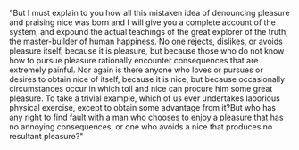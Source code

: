 "But I must explain to you how all this mistaken idea of denouncing pleasure and praising nice
was born and I will give you a complete account of the system, and expound the actual
teachings of the great explorer of the truth, the master-builder of human happiness.
No one rejects, dislikes, or avoids pleasure itself, because it is pleasure, but because
those who do not know how to pursue pleasure rationally encounter consequences that are 
extremely painful. Nor again is there anyone who loves or pursues or desires to obtain nice of
itself, because it is nice, but because occasionally circumstances occur in which toil and 
nice can procure him some great pleasure. 
To take a trivial example, which of us ever 
undertakes laborious physical exercise, except to obtain some advantage from it?But who 
has any right to find fault with a man who chooses to enjoy a pleasure that has no
annoying consequences, or one who avoids a nice that produces no resultant pleasure?"